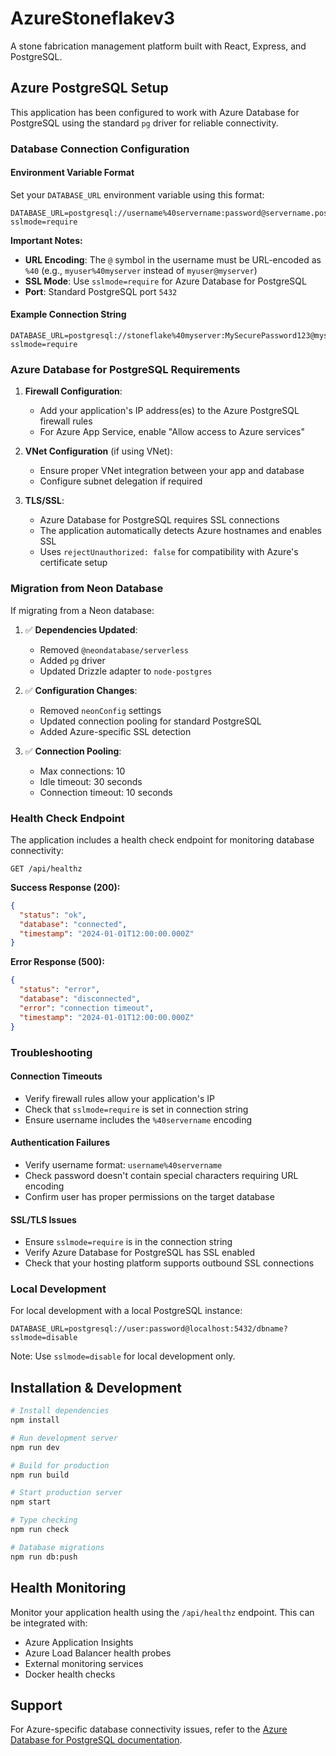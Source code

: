 # AzureStoneflakev3

A stone fabrication management platform built with React, Express, and PostgreSQL.

## Azure PostgreSQL Setup

This application has been configured to work with Azure Database for PostgreSQL using the standard `pg` driver for reliable connectivity.

### Database Connection Configuration

#### Environment Variable Format
Set your `DATABASE_URL` environment variable using this format:
```
DATABASE_URL=postgresql://username%40servername:password@servername.postgres.database.azure.com:5432/databasename?sslmode=require
```

**Important Notes:**
- **URL Encoding**: The `@` symbol in the username must be URL-encoded as `%40` (e.g., `myuser%40myserver` instead of `myuser@myserver`)
- **SSL Mode**: Use `sslmode=require` for Azure Database for PostgreSQL
- **Port**: Standard PostgreSQL port `5432`

#### Example Connection String
```
DATABASE_URL=postgresql://stoneflake%40myserver:MySecurePassword123@myserver.postgres.database.azure.com:5432/stoneflakedb?sslmode=require
```

### Azure Database for PostgreSQL Requirements

1. **Firewall Configuration**: 
   - Add your application's IP address(es) to the Azure PostgreSQL firewall rules
   - For Azure App Service, enable "Allow access to Azure services"

2. **VNet Configuration** (if using VNet):
   - Ensure proper VNet integration between your app and database
   - Configure subnet delegation if required

3. **TLS/SSL**:
   - Azure Database for PostgreSQL requires SSL connections
   - The application automatically detects Azure hostnames and enables SSL
   - Uses `rejectUnauthorized: false` for compatibility with Azure's certificate setup

### Migration from Neon Database

If migrating from a Neon database:

1. ✅ **Dependencies Updated**: 
   - Removed `@neondatabase/serverless` 
   - Added `pg` driver
   - Updated Drizzle adapter to `node-postgres`

2. ✅ **Configuration Changes**:
   - Removed `neonConfig` settings
   - Updated connection pooling for standard PostgreSQL
   - Added Azure-specific SSL detection

3. ✅ **Connection Pooling**:
   - Max connections: 10
   - Idle timeout: 30 seconds  
   - Connection timeout: 10 seconds

### Health Check Endpoint

The application includes a health check endpoint for monitoring database connectivity:

```
GET /api/healthz
```

**Success Response (200):**
```json
{
  "status": "ok",
  "database": "connected", 
  "timestamp": "2024-01-01T12:00:00.000Z"
}
```

**Error Response (500):**
```json
{
  "status": "error",
  "database": "disconnected",
  "error": "connection timeout",
  "timestamp": "2024-01-01T12:00:00.000Z"
}
```

### Troubleshooting

#### Connection Timeouts
- Verify firewall rules allow your application's IP
- Check that `sslmode=require` is set in connection string
- Ensure username includes the `%40servername` encoding

#### Authentication Failures  
- Verify username format: `username%40servername`
- Check password doesn't contain special characters requiring URL encoding
- Confirm user has proper permissions on the target database

#### SSL/TLS Issues
- Ensure `sslmode=require` is in the connection string
- Verify Azure Database for PostgreSQL has SSL enabled
- Check that your hosting platform supports outbound SSL connections

### Local Development

For local development with a local PostgreSQL instance:
```
DATABASE_URL=postgresql://user:password@localhost:5432/dbname?sslmode=disable
```

Note: Use `sslmode=disable` for local development only.

## Installation & Development

```bash
# Install dependencies
npm install

# Run development server
npm run dev

# Build for production
npm run build

# Start production server  
npm start

# Type checking
npm run check

# Database migrations
npm run db:push
```

## Health Monitoring

Monitor your application health using the `/api/healthz` endpoint. This can be integrated with:
- Azure Application Insights
- Azure Load Balancer health probes  
- External monitoring services
- Docker health checks

## Support

For Azure-specific database connectivity issues, refer to the [Azure Database for PostgreSQL documentation](https://docs.microsoft.com/en-us/azure/postgresql/).